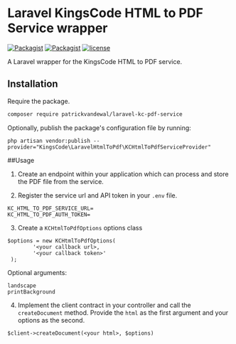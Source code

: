 # Laravel KingsCode HTML to PDF Service wrapper
[![Packagist](https://img.shields.io/packagist/v/patrickvandewal/laravel-kc-pdf-service.svg?colorB=brightgreen)](https://packagist.org/packages/patrickvandewal/laravel-kc-pdf-service)
[![Packagist](https://img.shields.io/packagist/dt/patrickvandewal/laravel-kc-pdf-service.svg?colorB=brightgreen)](https://packagist.org/packages/patrickvandewal/laravel-kc-pdf-service)
[![license](https://img.shields.io/github/license/patrickvandewal/laravel-kc-pdf-service.svg?colorB=brightgreen)](https://github.com/patrickvandewal/laravel-kc-pdf-service)

A Laravel wrapper for the KingsCode HTML to PDF service.

## Installation
Require the package.
```sh
composer require patrickvandewal/laravel-kc-pdf-service
```

Optionally, publish the package's configuration file by running:
```
php artisan vendor:publish --provider="KingsCode\LaravelHtmlToPdf\KCHtmlToPdfServiceProvider"
```

##Usage

1. Create an endpoint within your application which can process and store the PDF file from the service.

2. Register the service url and API token in your `.env` file.
```
KC_HTML_TO_PDF_SERVICE_URL=
KC_HTML_TO_PDF_AUTH_TOKEN=
```

3. Create a `KCHtmlToPdfOptions` options class
```
$options = new KCHtmlToPdfOptions(
        '<your callback url>, 
        '<your callback token>'
 );
```
Optional arguments:
```
landscape
printBackground
```

4. Implement the client contract in your controller and call the `createDocument` method. 
Provide the `html` as the first argument and your options as the second.

```
$client->createDocument(<your html>, $options)
```
